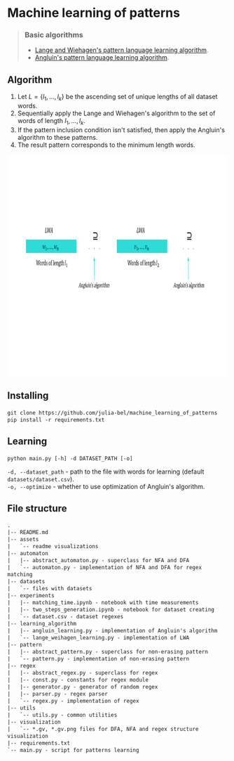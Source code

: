 # Machine learning of patterns

> ### Basic algorithms
> - [Lange and Wiehagen's pattern language learning algorithm](https://www.researchgate.net/publication/2464047).
> - [Angluin's pattern language learning algorithm](https://www.sciencedirect.com/science/article/pii/0022000080900410).

## Algorithm
1) Let $L = \{ l_1, ..., l_k \}$ be the ascending set of unique lengths of all dataset words.
2) Sequentially apply the Lange and Wiehagen's algorithm to the set of words of length $l_1, ..., l_k$.
3) If the pattern inclusion condition isn't satisfied, then apply the Angluin's algorithm to these patterns.
4) The result pattern corresponds to the minimum length words.

<p align="center">
    <img src="assets/algorithm.svg" width="896" height="504" alt="Learning algorithm"/>
</p>

## Installing
```
git clone https://github.com/julia-bel/machine_learning_of_patterns
pip install -r requirements.txt
```

## Learning
```
python main.py [-h] -d DATASET_PATH [-o] 
```

```-d, --dataset_path``` - path to the file with words for learning (default ```datasets/dataset.csv```).          
```-o, --optimize``` - whether to use optimization of Angluin's algorithm.


## File structure
```
.
|-- README.md
|-- assets
|   `-- readme visualizations
|-- automaton
|   |-- abstract_automaton.py - superclass for NFA and DFA
|   `-- automaton.py - implementation of NFA and DFA for regex matching
|-- datasets
|   `-- files with datasets
|-- experiments 
|   |-- matching_time.ipynb - notebook with time measurements
|   |-- two_steps_generation.ipynb - notebook for dataset creating
|   `-- dataset.csv - dataset regexes
|-- learning_algorithm
|   |-- angluin_learning.py - implementation of Angluin's algorithm
|   `-- lange_weihagen_learning.py - implementation of LWA
|-- pattern
|   |-- abstract_pattern.py - superclass for non-erasing pattern
|   `-- pattern.py - implementation of non-erasing pattern
|-- regex
|   |-- abstract_regex.py - superclass for regex 
|   |-- const.py - constants for regex module
|   |-- generator.py - generator of random regex
|   |-- parser.py - regex parser
|   `-- regex.py - implementation of regex
|-- utils
|   `-- utils.py - common utilities
|-- visualization
|   `-- *.gv, *.gv.png files for DFA, NFA and regex structure visualization
|-- requirements.txt
`-- main.py - script for patterns learning
```
